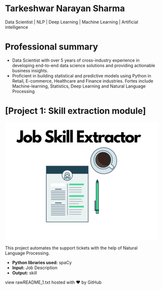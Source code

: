 
# Tarkeshwar Narayan Sharma
Data Scientist | NLP | Deep Learning | Machine Learning | Artificial intelligence

# Professional summary
* Data Scientist with over 5 years of cross-industry experience in developing end-to-end data science solutions and providing actionable business insights.
* Proficient in building statistical and predictive models using Python in Retail, E-commerce, Healthcare and Finance industries. Fortes include Machine-learning, Statistics, Deep Learning and Natural Language Processing

# [Project 1: Skill extraction module]
![alt text](Job_Skill_Extractor.png)

This project automates the support tickets with the help of Natural Language Processing.
* **Python libraries used:** spaCy
* **Input:** Job Description
* **Output:** skill


view rawREADME_1.txt hosted with ❤ by GitHub
